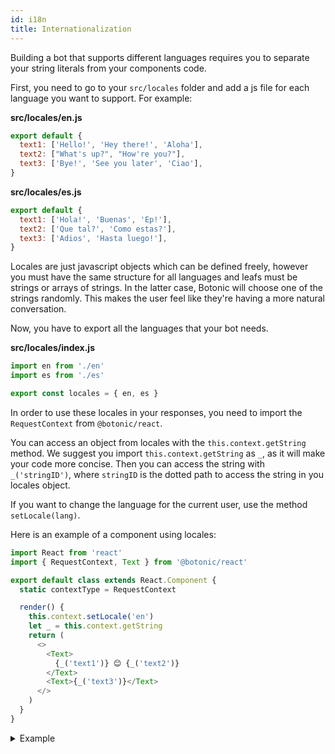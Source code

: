 ```yaml
---
id: i18n
title: Internationalization
---
```


Building a bot that supports different languages requires you to separate your string literals from your components code.

First, you need to go to your `src/locales` folder and add a js file for each language you want to support. For example:

**src/locales/en.js**

```javascript
export default {
  text1: ['Hello!', 'Hey there!', 'Aloha'],
  text2: ["What's up?", "How're you?"],
  text3: ['Bye!', 'See you later', 'Ciao'],
}
```

**src/locales/es.js**

```javascript
export default {
  text1: ['Hola!', 'Buenas', 'Ep!'],
  text2: ['Que tal?', 'Como estas?'],
  text3: ['Adios', 'Hasta luego!'],
}
```

Locales are just javascript objects which can be defined freely, however you must have the same structure for all languages and leafs must be strings or arrays of strings. In the latter case, Botonic will choose one of the strings randomly. This makes the user feel like they're having a more natural conversation.

Now, you have to export all the languages that your bot needs.

**src/locales/index.js**

```javascript
import en from './en'
import es from './es'

export const locales = { en, es }
```

In order to use these locales in your responses, you need to import the `RequestContext` from `@botonic/react`.

You can access an object from locales with the `this.context.getString` method. We suggest you import `this.context.getString` as `_`, as it will make your code more concise. Then you can access the string with `_('stringID')`, where `stringID` is the dotted path to access the string in you locales object.

If you want to change the language for the current user, use the method `setLocale(lang)`.

Here is an example of a component using locales:

```javascript
import React from 'react'
import { RequestContext, Text } from '@botonic/react'

export default class extends React.Component {
  static contextType = RequestContext

  render() {
    this.context.setLocale('en')
    let _ = this.context.getString
    return (
      <>
        <Text>
          {_('text1')} 😊 {_('text2')}
        </Text>
        <Text>{_('text3')}</Text>
      </>
    )
  }
}
```

<details>
<summary>Example</summary>

![](https://botonic-doc-static.netlify.com/images/docs/concepts_wint.png)

</details>
